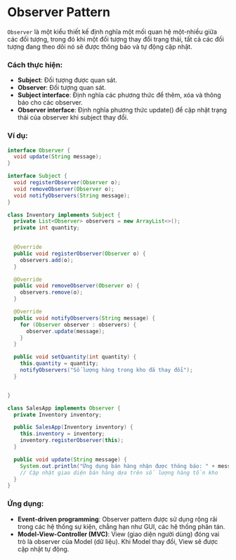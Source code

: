 # Observer Pattern

`Observer` là một kiểu thiết kế định nghĩa một mối quan hệ một-nhiều giữa các đối tượng, trong đó khi một đối tượng thay đổi trạng thái, tất cả các đối tượng đang theo dõi nó sẽ được thông báo và tự động cập nhật.

### Cách thực hiện:

- **Subject**: Đối tượng được quan sát.
- **Observer**: Đối tượng quan sát.
- **Subject interface**: Định nghĩa các phương thức để thêm, xóa và thông báo cho các observer.
- **Observer interface**: Định nghĩa phương thức update() để cập nhật trạng thái của observer khi subject thay đổi.


### Ví dụ:

``` Java 
interface Observer {
  void update(String message);
}

interface Subject {
  void registerObserver(Observer o);
  void removeObserver(Observer o);
  void notifyObservers(String message);
}

class Inventory implements Subject {
  private List<Observer> observers = new ArrayList<>();
  private int quantity;
  

  @Override
  public void registerObserver(Observer o) {
    observers.add(o);
  }

  @Override
  public void removeObserver(Observer o) {
    observers.remove(o);
  }

  @Override
  public void notifyObservers(String message) {
    for (Observer observer : observers) {
      observer.update(message);
    }
  }

  public void setQuantity(int quantity) {
    this.quantity = quantity;
    notifyObservers("Số lượng hàng trong kho đã thay đổi");
  }


}

class SalesApp implements Observer {
  private Inventory inventory;

  public SalesApp(Inventory inventory) {
    this.inventory = inventory;
    inventory.registerObserver(this);
  }

  public void update(String message) {
    System.out.println("Ứng dụng bán hàng nhận được thông báo: " + message);
    // Cập nhật giao diện bán hàng dựa trên số lượng hàng tồn kho
  }
}

```

### Ứng dụng:

- **Event-driven programming**: Observer pattern được sử dụng rộng rãi trong các hệ thống sự kiện, chẳng hạn như GUI, các hệ thống phân tán.
- **Model-View-Controller (MVC)**: View (giao diện người dùng) đóng vai trò là observer của Model (dữ liệu). Khi Model thay đổi, View sẽ được cập nhật tự động.